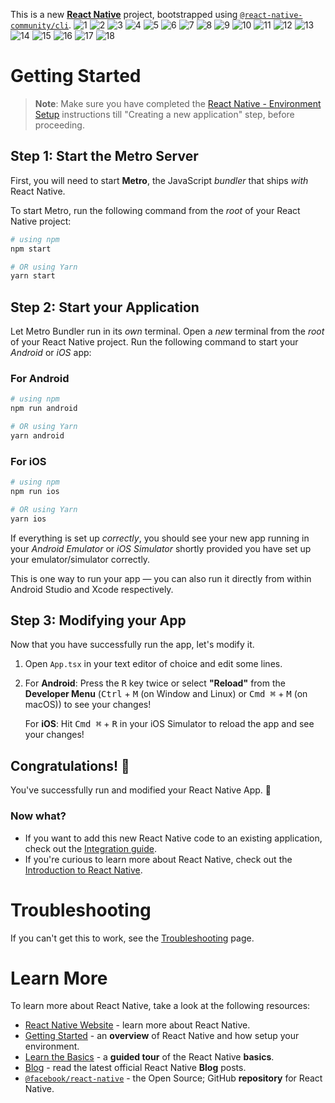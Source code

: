 This is a new [**React Native**](https://reactnative.dev) project, bootstrapped using [`@react-native-community/cli`](https://github.com/react-native-community/cli).
![1](https://github.com/prasadpatil1123/xFitness_React_native_Android_App/assets/122286888/3af62334-1ccc-46a6-b57c-ad482498cd4f)
![2](https://github.com/prasadpatil1123/xFitness_React_native_Android_App/assets/122286888/d81456e9-c070-47a4-90e3-2d86ce4b3f59)
![3](https://github.com/prasadpatil1123/xFitness_React_native_Android_App/assets/122286888/76a2585a-99be-43a8-969e-b3da13cf010d)
![4](https://github.com/prasadpatil1123/xFitness_React_native_Android_App/assets/122286888/0be88b40-aa9e-40e2-ba90-43e7afa59adc)
![5](https://github.com/prasadpatil1123/xFitness_React_native_Android_App/assets/122286888/180eba05-9ff6-486a-9085-f901ed176837)
![6](https://github.com/prasadpatil1123/xFitness_React_native_Android_App/assets/122286888/ad9e64bd-9cb7-447d-ae34-aabfa62493de)
![7](https://github.com/prasadpatil1123/xFitness_React_native_Android_App/assets/122286888/2177001f-2f28-4185-8be5-90ead6162f7e)
![8](https://github.com/prasadpatil1123/xFitness_React_native_Android_App/assets/122286888/0583164b-629a-4048-a861-5e559abafc2f)
![9](https://github.com/prasadpatil1123/xFitness_React_native_Android_App/assets/122286888/96d40e37-00b6-48ca-9ec2-eed6c607735e)
![10](https://github.com/prasadpatil1123/xFitness_React_native_Android_App/assets/122286888/64fa7fc6-48c4-42bc-bb70-ab25fb1a0f5b)
![11](https://github.com/prasadpatil1123/xFitness_React_native_Android_App/assets/122286888/995d8496-c18e-472c-928c-74e887888a5a)
![12](https://github.com/prasadpatil1123/xFitness_React_native_Android_App/assets/122286888/cf05d72d-7a6f-4e4b-8e01-d10d31872a13)
![13](https://github.com/prasadpatil1123/xFitness_React_native_Android_App/assets/122286888/9cc12281-fb4c-4ef5-8569-6eac80951541)
![14](https://github.com/prasadpatil1123/xFitness_React_native_Android_App/assets/122286888/b59c482f-922a-4b13-bfe7-340043d0877a)
![15](https://github.com/prasadpatil1123/xFitness_React_native_Android_App/assets/122286888/b33e6e69-1696-4509-aa4d-ca269f62c14b)
![16](https://github.com/prasadpatil1123/xFitness_React_native_Android_App/assets/122286888/92df679b-540f-4ee9-89b4-23f92bb9a904)
![17](https://github.com/prasadpatil1123/xFitness_React_native_Android_App/assets/122286888/a8fe3e7d-a62f-41fe-9205-64a941a13f51)
![18](https://github.com/prasadpatil1123/xFitness_React_native_Android_App/assets/122286888/492d8d0a-6120-4f94-9837-77ee5883e6b8)

# Getting Started

>**Note**: Make sure you have completed the [React Native - Environment Setup](https://reactnative.dev/docs/environment-setup) instructions till "Creating a new application" step, before proceeding.

## Step 1: Start the Metro Server

First, you will need to start **Metro**, the JavaScript _bundler_ that ships _with_ React Native.

To start Metro, run the following command from the _root_ of your React Native project:

```bash
# using npm
npm start

# OR using Yarn
yarn start
```

## Step 2: Start your Application

Let Metro Bundler run in its _own_ terminal. Open a _new_ terminal from the _root_ of your React Native project. Run the following command to start your _Android_ or _iOS_ app:

### For Android

```bash
# using npm
npm run android

# OR using Yarn
yarn android
```

### For iOS

```bash
# using npm
npm run ios

# OR using Yarn
yarn ios
```

If everything is set up _correctly_, you should see your new app running in your _Android Emulator_ or _iOS Simulator_ shortly provided you have set up your emulator/simulator correctly.

This is one way to run your app — you can also run it directly from within Android Studio and Xcode respectively.

## Step 3: Modifying your App

Now that you have successfully run the app, let's modify it.

1. Open `App.tsx` in your text editor of choice and edit some lines.
2. For **Android**: Press the <kbd>R</kbd> key twice or select **"Reload"** from the **Developer Menu** (<kbd>Ctrl</kbd> + <kbd>M</kbd> (on Window and Linux) or <kbd>Cmd ⌘</kbd> + <kbd>M</kbd> (on macOS)) to see your changes!

   For **iOS**: Hit <kbd>Cmd ⌘</kbd> + <kbd>R</kbd> in your iOS Simulator to reload the app and see your changes!

## Congratulations! :tada:

You've successfully run and modified your React Native App. :partying_face:

### Now what?

- If you want to add this new React Native code to an existing application, check out the [Integration guide](https://reactnative.dev/docs/integration-with-existing-apps).
- If you're curious to learn more about React Native, check out the [Introduction to React Native](https://reactnative.dev/docs/getting-started).

# Troubleshooting

If you can't get this to work, see the [Troubleshooting](https://reactnative.dev/docs/troubleshooting) page.

# Learn More

To learn more about React Native, take a look at the following resources:

- [React Native Website](https://reactnative.dev) - learn more about React Native.
- [Getting Started](https://reactnative.dev/docs/environment-setup) - an **overview** of React Native and how setup your environment.
- [Learn the Basics](https://reactnative.dev/docs/getting-started) - a **guided tour** of the React Native **basics**.
- [Blog](https://reactnative.dev/blog) - read the latest official React Native **Blog** posts.
- [`@facebook/react-native`](https://github.com/facebook/react-native) - the Open Source; GitHub **repository** for React Native.
